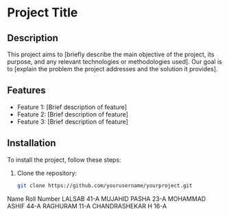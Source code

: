 # Project Title

## Description
This project aims to [briefly describe the main objective of the project, its purpose, and any relevant technologies or methodologies used]. Our goal is to [explain the problem the project addresses and the solution it provides].

## Features
- Feature 1: [Brief description of feature]
- Feature 2: [Brief description of feature]
- Feature 3: [Brief description of feature]

## Installation
To install the project, follow these steps:

1. Clone the repository:
   ```bash
   git clone https://github.com/yourusername/yourproject.git
Name	           Roll Number
LALSAB	            41-A
MUJAHID PASHA	      23-A
MOHAMMAD ASHIF	    44-A
RAGHURAM	          11-A
CHANDRASHEKAR H	    16-A
